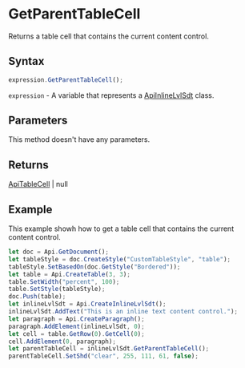# GetParentTableCell

Returns a table cell that contains the current content control.

## Syntax

```javascript
expression.GetParentTableCell();
```

`expression` - A variable that represents a [ApiInlineLvlSdt](../ApiInlineLvlSdt.md) class.

## Parameters

This method doesn't have any parameters.

## Returns

[ApiTableCell](../../ApiTableCell/ApiTableCell.md) | null

## Example

This example showh how to get a table cell that contains the current content control.

```javascript
let doc = Api.GetDocument();
let tableStyle = doc.CreateStyle("CustomTableStyle", "table");
tableStyle.SetBasedOn(doc.GetStyle("Bordered"));
let table = Api.CreateTable(3, 3);
table.SetWidth("percent", 100);
table.SetStyle(tableStyle);
doc.Push(table);
let inlineLvlSdt = Api.CreateInlineLvlSdt();
inlineLvlSdt.AddText("This is an inline text content control.");
let paragraph = Api.CreateParagraph();
paragraph.AddElement(inlineLvlSdt, 0);
let cell = table.GetRow(0).GetCell(0);
cell.AddElement(0, paragraph);
let parentTableCell = inlineLvlSdt.GetParentTableCell();
parentTableCell.SetShd("clear", 255, 111, 61, false);
```
